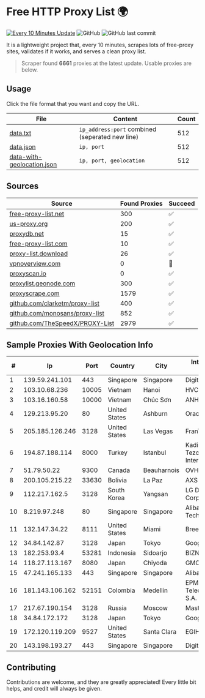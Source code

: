 
# Free HTTP Proxy List 🌍

[![Every 10 Minutes Update](https://github.com/mertguvencli/http-proxy-list/actions/workflows/main.yml/badge.svg?branch=main)](https://github.com/mertguvencli/http-proxy-list/actions/workflows/main.yml)
![GitHub](https://img.shields.io/github/license/mertguvencli/http-proxy-list)
![GitHub last commit](https://img.shields.io/github/last-commit/mertguvencli/http-proxy-list)

It is a lightweight project that, every 10 minutes, scrapes lots of free-proxy sites, validates if it works, and serves a clean proxy list.


> Scraper found **6661** proxies at the latest update. Usable proxies are below.

## Usage

Click the file format that you want and copy the URL.


|File|Content|Count|
|----|-------|-----|
|[data.txt](https://raw.githubusercontent.com/mertguvencli/http-proxy-list/main/proxy-list/data.txt)|`ip_address:port` combined (seperated new line)|512|
|[data.json](https://raw.githubusercontent.com/mertguvencli/http-proxy-list/main/proxy-list/data.json)|`ip, port`|512|
|[data-with-geolocation.json](https://raw.githubusercontent.com/mertguvencli/http-proxy-list/main/proxy-list/data-with-geolocation.json)|`ip, port, geolocation`|512|

## Sources

|Source|Found Proxies|Succeed|
|------|-------------|-------|
|[free-proxy-list.net](https://free-proxy-list.net)|300|✅|
|[us-proxy.org](https://www.us-proxy.org)|200|✅|
|[proxydb.net](http://proxydb.net)|15|✅|
|[free-proxy-list.com](https://free-proxy-list.com/?page=&port=&type%5B%5D=http&type%5B%5D=https&up_time=0&search=Search)|10|✅|
|[proxy-list.download](https://www.proxy-list.download/HTTP)|26|✅|
|[vpnoverview.com](https://vpnoverview.com/privacy/anonymous-browsing/free-proxy-servers)|0|🚫|
|[proxyscan.io](https://www.proxyscan.io)|0|✅|
|[proxylist.geonode.com](https://proxylist.geonode.com/api/proxy-list?limit=300&page=1&sort_by=lastChecked&sort_type=desc&protocols=http,https)|300|✅|
|[proxyscrape.com](https://api.proxyscrape.com/v2/?request=displayproxies&protocol=http&timeout=10000&country=all&ssl=all&anonymity=all)|1579|✅|
|[github.com/clarketm/proxy-list](https://raw.githubusercontent.com/clarketm/proxy-list/master/proxy-list-raw.txt)|400|✅|
|[github.com/monosans/proxy-list](https://raw.githubusercontent.com/monosans/proxy-list/main/proxies/http.txt)|852|✅|
|[github.com/TheSpeedX/PROXY-List](https://raw.githubusercontent.com/TheSpeedX/PROXY-List/master/http.txt)|2979|✅|


## Sample Proxies With Geolocation Info

|#|Ip|Port|Country|City|Internet Service Provider|
|-|--|----|-------|----|-------------------------|
|1|139.59.241.101|443|Singapore|Singapore|DigitalOcean, LLC|
|2|103.10.68.236|10005|Vietnam|Hanoi|HVC|
|3|103.16.160.58|10000|Vietnam|Chúc Sơn|ANH|
|4|129.213.95.20|80|United States|Ashburn|Oracle Corporation|
|5|205.185.126.246|3128|United States|Las Vegas|FranTech Solutions|
|6|194.87.188.114|8000|Turkey|Istanbul|Kadir Huseyin Tezcan Nosspeed Internet Teknolojileri|
|7|51.79.50.22|9300|Canada|Beauharnois|OVH SAS|
|8|200.105.215.22|33630|Bolivia|La Paz|AXS Bolivia S. A.|
|9|112.217.162.5|3128|South Korea|Yangsan|LG DACOM Corporation|
|10|8.219.97.248|80|Singapore|Singapore|Alibaba (US) Technology Co., Ltd.|
|11|132.147.34.22|8111|United States|Miami|Breezeline|
|12|34.84.142.87|3128|Japan|Tokyo|Google LLC|
|13|182.253.93.4|53281|Indonesia|Sidoarjo|BIZNET|
|14|118.27.113.167|8080|Japan|Chiyoda|GMO Internet, Inc.|
|15|47.241.165.133|443|Singapore|Singapore|Alibaba.com LLC|
|16|181.143.106.162|52151|Colombia|Medellín|EPM Telecomunicaciones S.A. E.S.P.|
|17|217.67.190.154|3128|Russia|Moscow|Mastertel ISP|
|18|34.84.172.172|3128|Japan|Tokyo|Google LLC|
|19|172.120.119.209|9527|United States|Santa Clara|EGIHosting|
|20|143.198.193.27|443|Singapore|Singapore|DigitalOcean, LLC|



## Contributing

Contributions are welcome, and they are greatly appreciated! Every
little bit helps, and credit will always be given.

